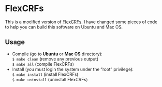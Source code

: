# FlexCRFs

This is a modified version of [FlexCRFs](http://flexcrfs.sourceforge.net). I have changed some pieces of code to help you can build this software on Ubuntu and Mac OS.

## Usage
- Compile (go to **Ubuntu** or **Mac OS** directory):<br/>
`$ make clean` (remove any previous output)<br/>
`$ make all` (compile FlexCRFs)<br/>
- Install (you must login the system under the “root” privilege):<br/>
`$ make install` (install FlexCRFs)<br/>
`$ make uninstall` (uninstall FlexCRFs)
